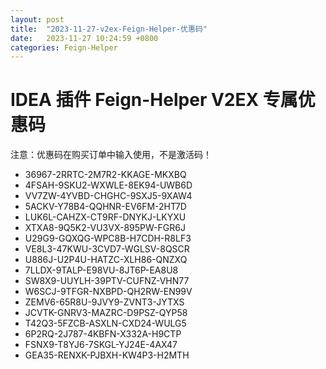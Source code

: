 ```yaml
---
layout: post
title:  "2023-11-27-v2ex-Feign-Helper-优惠码"
date:   2023-11-27 10:24:59 +0800
categories: Feign-Helper
---
```


# IDEA 插件 Feign-Helper V2EX 专属优惠码

注意：优惠码在购买订单中输入使用，不是激活码！

- 36967-2RRTC-2M7R2-KKAGE-MKXBQ
- 4FSAH-9SKU2-WXWLE-8EK94-UWB6D
- VV7ZW-4YVBD-CHGHC-9SXJ5-9XAW4
- 5ACKV-Y78B4-QQHNR-EV6FM-2HT7D
- LUK6L-CAHZX-CT9RF-DNYKJ-LKYXU
- XTXA8-9Q5K2-VU3VX-895PW-FGR6J
- U29G9-GQXQG-WPC8B-H7CDH-R8LF3
- VE8L3-47KWU-3CVD7-WGLSV-8QSCR
- U886J-U2P4U-HATZC-XLH86-QNZXQ
- 7LLDX-9TALP-E98VU-8JT6P-EA8U8
- SW8X9-UUYLH-39PTV-CUFNZ-VHN77
- W6SCJ-9TFGR-NXBPD-QH2RW-EN99V
- ZEMV6-65R8U-9JVY9-ZVNT3-JYTXS
- JCVTK-GNRV3-MAZRC-D9PSZ-QYP58
- T42Q3-5FZCB-ASXLN-CXD24-WULG5
- 6P2RQ-2J787-4KBFN-X332A-H9CTP
- FSNX9-T8YJ6-7SKGL-YJ24E-4AX47
- GEA35-RENXK-PJBXH-KW4P3-H2MTH
